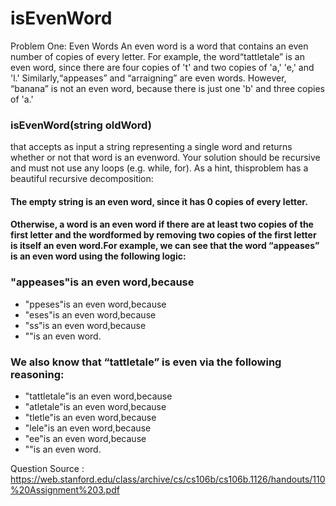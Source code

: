 # isEvenWord

Problem One: Even Words An even word is a word that contains an even number of copies of every letter. For example, the word“tattletale” is an even word, since there are four copies of 't' and two copies of 'a,' 'e,' and 'l.' Similarly,“appeases” and “arraigning” are even words. However, “banana” is not an even word, because there is just one 'b' and three copies of 'a.'
### isEvenWord(string oldWord)

that accepts as input a string representing a single word and returns whether or not that word is an evenword. Your solution should be recursive and must not use any loops (e.g. while, for). As a hint, thisproblem has a beautiful recursive decomposition:
#### The empty string is an even word, since it has 0 copies of every letter.
#### Otherwise, a word is an even word if there are at least two copies of the first letter and the wordformed by removing two copies of the first letter is itself an even word.For example, we can see that the word “appeases” is an even word using the following logic:

### "appeases"is an even word,because
- "ppeses"is an even word,because
- "eses"is an even word,because
- "ss"is an even word,because
- ""is an even word.

### We also know that “tattletale” is even via the following reasoning:
- "tattletale"is an even word,because
- "atletale"is an even word,because
- "tletle"is an even word,because
- "lele"is an even word,because
- "ee"is an even word,because
- ""is an even word.

Question Source : https://web.stanford.edu/class/archive/cs/cs106b/cs106b.1126/handouts/110%20Assignment%203.pdf
